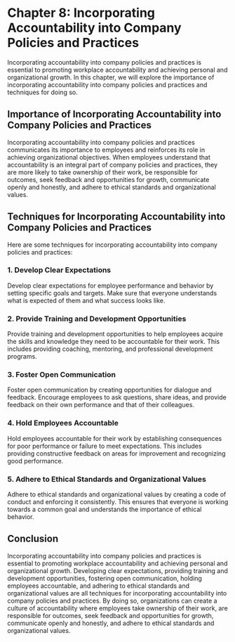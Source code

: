 Chapter 8: Incorporating Accountability into Company Policies and Practices
===========================================================================

Incorporating accountability into company policies and practices is essential to promoting workplace accountability and achieving personal and organizational growth. In this chapter, we will explore the importance of incorporating accountability into company policies and practices and techniques for doing so.

Importance of Incorporating Accountability into Company Policies and Practices
------------------------------------------------------------------------------

Incorporating accountability into company policies and practices communicates its importance to employees and reinforces its role in achieving organizational objectives. When employees understand that accountability is an integral part of company policies and practices, they are more likely to take ownership of their work, be responsible for outcomes, seek feedback and opportunities for growth, communicate openly and honestly, and adhere to ethical standards and organizational values.

Techniques for Incorporating Accountability into Company Policies and Practices
-------------------------------------------------------------------------------

Here are some techniques for incorporating accountability into company policies and practices:

### 1. Develop Clear Expectations

Develop clear expectations for employee performance and behavior by setting specific goals and targets. Make sure that everyone understands what is expected of them and what success looks like.

### 2. Provide Training and Development Opportunities

Provide training and development opportunities to help employees acquire the skills and knowledge they need to be accountable for their work. This includes providing coaching, mentoring, and professional development programs.

### 3. Foster Open Communication

Foster open communication by creating opportunities for dialogue and feedback. Encourage employees to ask questions, share ideas, and provide feedback on their own performance and that of their colleagues.

### 4. Hold Employees Accountable

Hold employees accountable for their work by establishing consequences for poor performance or failure to meet expectations. This includes providing constructive feedback on areas for improvement and recognizing good performance.

### 5. Adhere to Ethical Standards and Organizational Values

Adhere to ethical standards and organizational values by creating a code of conduct and enforcing it consistently. This ensures that everyone is working towards a common goal and understands the importance of ethical behavior.

Conclusion
----------

Incorporating accountability into company policies and practices is essential to promoting workplace accountability and achieving personal and organizational growth. Developing clear expectations, providing training and development opportunities, fostering open communication, holding employees accountable, and adhering to ethical standards and organizational values are all techniques for incorporating accountability into company policies and practices. By doing so, organizations can create a culture of accountability where employees take ownership of their work, are responsible for outcomes, seek feedback and opportunities for growth, communicate openly and honestly, and adhere to ethical standards and organizational values.
